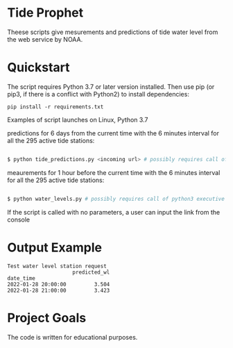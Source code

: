 # Tide Prophet
Theese scripts give mesurements and predictions of tide water level from the web service by NOAA.

# Quickstart

The script requires Python 3.7 or later version installed. Then use pip (or pip3, if there is a conflict with Python2) to install dependencies:
```
pip install -r requirements.txt
```

Examples of script launches on Linux, Python 3.7

predictions for 6 days from the current time with the 6 minutes interval for all the 295 active tide stations:

```bash

$ python tide_predictions.py <incoming url> # possibly requires call of python3 executive instead of just python

```

meaurements for 1 hour before the current time with the 6 minutes interval for all the 295 active tide stations:

```bash

$ python water_levels.py # possibly requires call of python3 executive instead of just python

```


If the script is called with no parameters, a user can input the link from the console

# Output Example

```
Test water level station request
                     predicted_wl
date_time                        
2022-01-28 20:00:00         3.504
2022-01-28 21:00:00         3.423
```

# Project Goals

The code is written for educational purposes.
